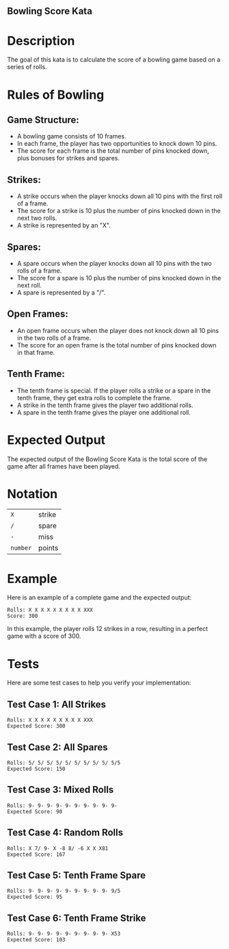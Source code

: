 Bowling Score Kata
------------------

# Description
The goal of this kata is to calculate the score of a bowling game based on a series of rolls.

# Rules of Bowling

## Game Structure:

* A bowling game consists of 10 frames.
* In each frame, the player has two opportunities to knock down 10 pins.
* The score for each frame is the total number of pins knocked down, plus bonuses for strikes and spares.

## Strikes:

* A strike occurs when the player knocks down all 10 pins with the first roll of a frame.
* The score for a strike is 10 plus the number of pins knocked down in the next two rolls.
* A strike is represented by an "X".

## Spares:

* A spare occurs when the player knocks down all 10 pins with the two rolls of a frame.
* The score for a spare is 10 plus the number of pins knocked down in the next roll.
* A spare is represented by a "/".

## Open Frames:

* An open frame occurs when the player does not knock down all 10 pins in the two rolls of a frame.
* The score for an open frame is the total number of pins knocked down in that frame.

## Tenth Frame:

* The tenth frame is special. If the player rolls a strike or a spare in the tenth frame, they get extra rolls to complete the frame.
* A strike in the tenth frame gives the player two additional rolls.
* A spare in the tenth frame gives the player one additional roll.

# Expected Output

The expected output of the Bowling Score Kata is the total score of the game after all frames have been played.

# Notation
|  |  |
|--|--------|
| `X` | strike |
| `/` | spare |
| `-` | miss |
| `number` | points |

# Example
Here is an example of a complete game and the expected output:

```
Rolls: X X X X X X X X X XXX
Score: 300
```

In this example, the player rolls 12 strikes in a row, resulting in a perfect game with a score of 300.

# Tests

Here are some test cases to help you verify your implementation:

## Test Case 1: All Strikes

```
Rolls: X X X X X X X X X XXX
Expected Score: 300
```

## Test Case 2: All Spares

```
Rolls: 5/ 5/ 5/ 5/ 5/ 5/ 5/ 5/ 5/ 5/5
Expected Score: 150
```

## Test Case 3: Mixed Rolls

```
Rolls: 9- 9- 9- 9- 9- 9- 9- 9- 9- 9-
Expected Score: 90
```

## Test Case 4: Random Rolls

```
Rolls: X 7/ 9- X -8 8/ -6 X X X81
Expected Score: 167
```
		
## Test Case 5: Tenth Frame Spare

```
Rolls: 9- 9- 9- 9- 9- 9- 9- 9- 9- 9/5
Expected Score: 95
```
		
## Test Case 6: Tenth Frame Strike

```
Rolls: 9- 9- 9- 9- 9- 9- 9- 9- 9- X53
Expected Score: 103
```
